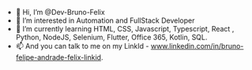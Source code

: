 - 👋 Hi, I’m @Dev-Bruno-Felix
- 👀 I’m interested in Automation and FullStack Developer
- 🌱 I’m currently learning HTML, CSS, Javascript, Typescript, React , Python, NodeJS, Selenium, Flutter, Office 365, Kotlin, SQL.
- 📫 And you can talk to me on my LinkId - www.linkedin.com/in/bruno-felipe-andrade-felix-linkid.

